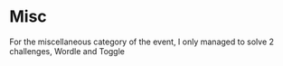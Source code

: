# Misc

For the miscellaneous category of the event, I only managed to solve 2 challenges, Wordle and Toggle
